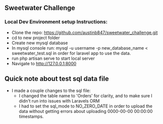## Sweetwater Challenge

### Local Dev Environment setup Instructions:
* Clone the repo: https://github.com/austinb847/sweetwater_challenge.git
* cd to new project folder
* Create new mysql database
* In mysql console run: mysql -u username -p new_database_name < sweetwater_test.sql 
in order for laravel app to use the data.
* run php artisan serve to start local server
* Navigate to http://127.0.0.1:8000


## Quick note about test sql data file
* I made a couple changes to the sql file:
  - I changed the table name to 'Orders' for clarity, and to make sure I didn't run into issues with
    Laravels ORM
  - I had to set the sql_mode to NO_ZERO_DATE in order to upload the data without getting errors about
    uploading 0000-00-00 00:00:00 timestamps.

